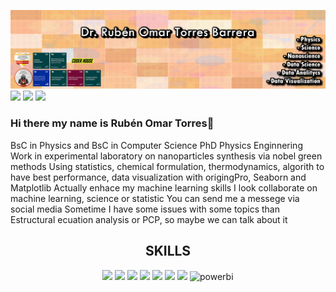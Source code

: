 
<img src='https://raw.githubusercontent.com/omarsharif9/omarsharif9/master/github.fw.png'></img>
<a href='mailto:rubenomar.t@gmail.com'><img src='https://img.shields.io/badge/Gmail-D14836?style=for-the-badge&logo=gmail&logoColor=white'></img></a>
<a href='mailto:omar_fcfm@hotmail.com.com'><img src='https://img.shields.io/badge/Microsoft_Outlook-0078D4?style=for-the-badge&logo=microsoft-outlook&logoColor=white'></img></a>
<a href='https://www.linkedin.com/in/rubentorresphd/' target='_blank' rel='referrer noopener'><img src='https://img.shields.io/badge/LinkedIn-0077B5?style=for-the-badge&logo=linkedin&logoColor=white'></img></a>

### Hi there my name is Rubén Omar Torres👋

BsC in Physics and BsC in Computer Science
PhD Physics Enginnering
Work in experimental laboratory on nanoparticles synthesis via nobel green methods 
Using statistics, chemical formulation, thermodynamics, algorith to have best performance, data visualization with origingPro, Seaborn and Matplotlib
Actually enhace my machine learning skills
I look collaborate on machine learning, science or statistic
You can send me a messege via social media
Sometime I have some issues with some topics than Estructural ecuation analysis or PCP, so maybe we can talk about it

<h2 align='center'>SKILLS</h2>
<p  align='center'><img src='https://img.shields.io/badge/Python-3776AB?style=for-the-badge&logo=python&logoColor=white'></img>
<img src='https://img.shields.io/badge/HTML-239120?style=for-the-badge&logo=html5&logoColor=white'></img>
<img src='https://img.shields.io/badge/C-00599C?style=for-the-badge&logo=c&logoColor=white'></img>
<img src='https://img.shields.io/badge/C%2B%2B-00599C?style=for-the-badge&logo=c%2B%2B&logoColor=white'></img>
<img src='https://img.shields.io/badge/MySQL-00000F?style=for-the-badge&logo=mysql&logoColor=white'></img>
<img src='https://img.shields.io/badge/Microsoft_Excel-217346?style=for-the-badge&logo=microsoft-excel&logoColor=white'></img>
<img src='https://img.shields.io/badge/Microsoft_SQL_Server-CC2927?style=for-the-badge&logo=microsoft-sql-server&logoColor=white'></img>
 <img src="https://img.shields.io/badge/Power_BI-FFBE00?style=for-the-badge&logo=Power-BI&logoColor=white" alt="powerbi"/></p>
